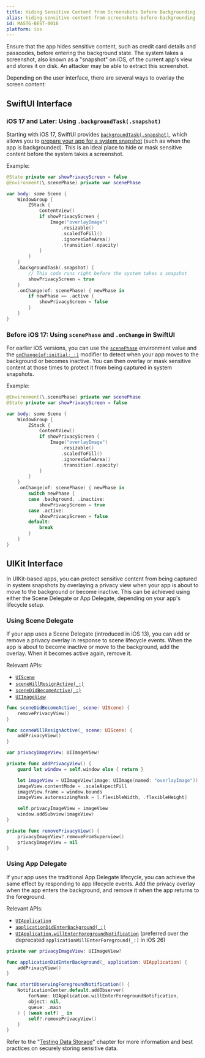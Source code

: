 ```yaml
---
title: Hiding Sensitive Content from Screenshots Before Backgrounding
alias: hiding-sensitive-content-from-screenshots-before-backgrounding
id: MASTG-BEST-0016
platform: ios
---
```


Ensure that the app hides sensitive content, such as credit card details and passcodes, before entering the background state. The system takes a screenshot, also known as a "snapshot" on iOS, of the current app's view and stores it on disk. An attacker may be able to extract this screenshot.

Depending on the user interface, there are several ways to overlay the screen content:

## SwiftUI Interface

### iOS 17 and Later: Using `.backgroundTask(.snapshot)`

Starting with iOS 17, SwiftUI provides [`backgroundTask(.snapshot)`](https://developer.apple.com/documentation/swiftui/backgroundtask/snapshot), which allows you to [prepare your app for a system snapshot](https://developer.apple.com/documentation/swiftui/backgroundtask#Preparing-for-a-snapshot) (such as when the app is backgrounded). This is an ideal place to hide or mask sensitive content before the system takes a screenshot.

Example:

```swift
@State private var showPrivacyScreen = false
@Environment(\.scenePhase) private var scenePhase

var body: some Scene {
    WindowGroup {
        ZStack {
            ContentView()
            if showPrivacyScreen {
                Image("overlayImage")
                    .resizable()
                    .scaledToFill()
                    .ignoresSafeArea()
                    .transition(.opacity)
            }
        }
    }
    .backgroundTask(.snapshot) {
        // This code runs right before the system takes a snapshot
        showPrivacyScreen = true
    }
    .onChange(of: scenePhase) { newPhase in
        if newPhase == .active {
            showPrivacyScreen = false
        }
    }
}
```

### Before iOS 17: Using `scenePhase` and `.onChange` in SwiftUI

For earlier iOS versions, you can use the [`scenePhase`](https://developer.apple.com/documentation/swiftui/scenephase) environment value and the [`onChange(of:initial:_:)`](https://developer.apple.com/documentation/swiftui/view/onchange(of:initial:_:)-8wgw9) modifier to detect when your app moves to the background or becomes inactive. You can then overlay or mask sensitive content at those times to protect it from being captured in system snapshots.

Example:

```swift
@Environment(\.scenePhase) private var scenePhase
@State private var showPrivacyScreen = false

var body: some Scene {
    WindowGroup {
        ZStack {
            ContentView()
            if showPrivacyScreen {
                Image("overlayImage")
                    .resizable()
                    .scaledToFill()
                    .ignoresSafeArea()
                    .transition(.opacity)
            }
        }
    }
    .onChange(of: scenePhase) { newPhase in
        switch newPhase {
        case .background, .inactive:
            showPrivacyScreen = true
        case .active:
            showPrivacyScreen = false
        default:
            break
        }
    }
}
```

## UIKit Interface

In UIKit-based apps, you can protect sensitive content from being captured in system snapshots by overlaying a privacy view when your app is about to move to the background or become inactive. This can be achieved using either the Scene Delegate or App Delegate, depending on your app's lifecycle setup.

### Using Scene Delegate

If your app uses a Scene Delegate (introduced in iOS 13), you can add or remove a privacy overlay in response to scene lifecycle events. When the app is about to become inactive or move to the background, add the overlay. When it becomes active again, remove it.

Relevant APIs:

- [`UIScene`](https://developer.apple.com/documentation/uikit/uiscene)
- [`sceneWillResignActive(_:)`](https://developer.apple.com/documentation/uikit/uiscenedelegate/scenewillresignactive(_:))
- [`sceneDidBecomeActive(_:)`](https://developer.apple.com/documentation/uikit/uiscenedelegate/scenedidbecomeactive(_:))
- [`UIImageView`](https://developer.apple.com/documentation/uikit/uiimageview)

```swift
func sceneDidBecomeActive(_ scene: UIScene) {
    removePrivacyView()
}

func sceneWillResignActive(_ scene: UIScene) {
    addPrivacyView()
}

var privacyImageView: UIImageView?

private func addPrivacyView() {
    guard let window = self.window else { return }

    let imageView = UIImageView(image: UIImage(named: "overlayImage"))
    imageView.contentMode = .scaleAspectFill
    imageView.frame = window.bounds
    imageView.autoresizingMask = [.flexibleWidth, .flexibleHeight]

    self.privacyImageView = imageView
    window.addSubview(imageView)
}

private func removePrivacyView() {
    privacyImageView?.removeFromSuperview()
    privacyImageView = nil
}
```

### Using App Delegate

If your app uses the traditional App Delegate lifecycle, you can achieve the same effect by responding to app lifecycle events. Add the privacy overlay when the app enters the background, and remove it when the app returns to the foreground.

Relevant APIs:

- [`UIApplication`](https://developer.apple.com/documentation/uikit/uiapplication)
- [`applicationDidEnterBackground(_:)`](https://developer.apple.com/documentation/uikit/uiapplicationdelegate/applicationdidenterbackground(_:))
- [`UIApplication.willEnterForegroundNotification`](https://developer.apple.com/documentation/uikit/uiapplication/willenterforegroundnotification) (preferred over the deprecated `applicationWillEnterForeground(_:)` in iOS 26)

```swift
private var privacyImageView: UIImageView?

func applicationDidEnterBackground(_ application: UIApplication) {
    addPrivacyView()
}

func startObservingForegroundNotification() {
    NotificationCenter.default.addObserver(
        forName: UIApplication.willEnterForegroundNotification,
        object: nil,
        queue: .main
    ) { [weak self] _ in
        self?.removePrivacyView()
    }
}
```

Refer to the "[Testing Data Storage](../Document/0x06d-Testing-Data-Storage.md "Testing Data Storage")" chapter for more information and best practices on securely storing sensitive data.

